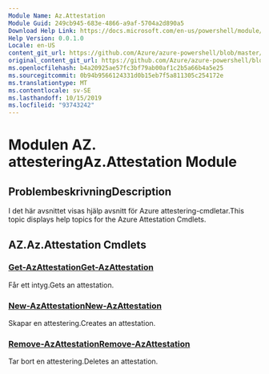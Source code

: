 ```yaml
---
Module Name: Az.Attestation
Module Guid: 249cb945-683e-4866-a9af-5704a2d890a5
Download Help Link: https://docs.microsoft.com/en-us/powershell/module/az.attestation
Help Version: 0.0.1.0
Locale: en-US
content_git_url: https://github.com/Azure/azure-powershell/blob/master/src/Attestation/Attestation/help/Az.Attestation.md
original_content_git_url: https://github.com/Azure/azure-powershell/blob/master/src/Attestation/Attestation/help/Az.Attestation.md
ms.openlocfilehash: b4a20925ae57fc3bf79ab00af1c2b5a66b4a5e25
ms.sourcegitcommit: 0b94b9566124331d0b15eb7f5a811305c254172e
ms.translationtype: MT
ms.contentlocale: sv-SE
ms.lasthandoff: 10/15/2019
ms.locfileid: "93743242"
---
```

# <span data-ttu-id="97402-101">Modulen AZ. attestering</span><span class="sxs-lookup"><span data-stu-id="97402-101">Az.Attestation Module</span></span>
## <span data-ttu-id="97402-102">Problembeskrivning</span><span class="sxs-lookup"><span data-stu-id="97402-102">Description</span></span>
<span data-ttu-id="97402-103">I det här avsnittet visas hjälp avsnitt för Azure attestering-cmdletar.</span><span class="sxs-lookup"><span data-stu-id="97402-103">This topic displays help topics for the Azure Attestation Cmdlets.</span></span>

## <span data-ttu-id="97402-104">AZ.</span><span class="sxs-lookup"><span data-stu-id="97402-104">Az.Attestation Cmdlets</span></span>
### [<span data-ttu-id="97402-105">Get-AzAttestation</span><span class="sxs-lookup"><span data-stu-id="97402-105">Get-AzAttestation</span></span>](Get-AzAttestation.md)
<span data-ttu-id="97402-106">Får ett intyg.</span><span class="sxs-lookup"><span data-stu-id="97402-106">Gets an attestation.</span></span>

### [<span data-ttu-id="97402-107">New-AzAttestation</span><span class="sxs-lookup"><span data-stu-id="97402-107">New-AzAttestation</span></span>](New-AzAttestation.md)
<span data-ttu-id="97402-108">Skapar en attestering.</span><span class="sxs-lookup"><span data-stu-id="97402-108">Creates an attestation.</span></span>

### [<span data-ttu-id="97402-109">Remove-AzAttestation</span><span class="sxs-lookup"><span data-stu-id="97402-109">Remove-AzAttestation</span></span>](Remove-AzAttestation.md)
<span data-ttu-id="97402-110">Tar bort en attestering.</span><span class="sxs-lookup"><span data-stu-id="97402-110">Deletes an attestation.</span></span>

